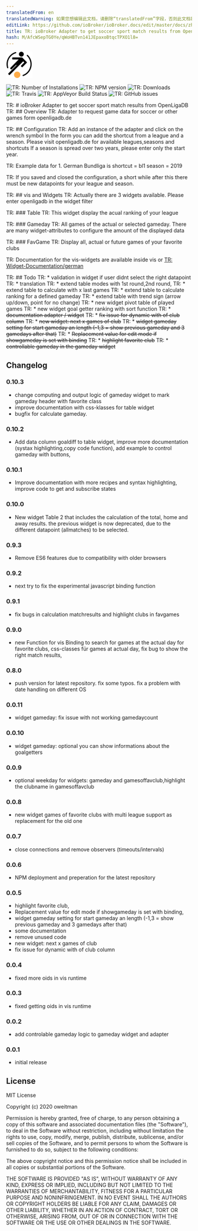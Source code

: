```yaml
---
translatedFrom: en
translatedWarning: 如果您想编辑此文档，请删除“translatedFrom”字段，否则此文档将再次自动翻译
editLink: https://github.com/ioBroker/ioBroker.docs/edit/master/docs/zh-cn/adapterref/iobroker.openligadb/README.md
title: TR: ioBroker Adapter to get soccer sport match results from OpenLigaDB
hash: M/AfcWSepTG0Ye/qWoHBTvn141JEpaxoBtqcTPXO1l8=
---
```

![TR: Logo](../../../en/adapterref/iobroker.openligadb/admin/openligadb_b.png)

![TR: Number of Installations](http://iobroker.live/badges/openligadb-installed.svg)
![TR: NPM version](http://img.shields.io/npm/v/iobroker.openligadb.svg)
![TR: Downloads](https://img.shields.io/npm/dm/iobroker.openligadb.svg)
![TR: Travis](https://img.shields.io/travis/oweitman/ioBroker.openligadb.svg)
![TR: AppVeyor Build Status](https://img.shields.io/appveyor/ci/oweitman/iobroker-openligadb.svg)
![TR: GitHub issues](https://img.shields.io/github/issues/oweitman/ioBroker.openligadb.svg)

TR: # ioBroker Adapter to get soccer sport match results from OpenLigaDB
TR: ## Overview
TR: Adapter to request game data for soccer or other games form openligadb.de

TR: ## Configuration
TR: Add an instance of the adapter and click on the wrench symbol In the form you can add the shortcut from a league and a season.
Please visit openligadb.de for available leagues,seasons and shortcuts If a season is spread over two years, please enter only the start year.

TR: Example data for 1. German Bundliga is shortcut = bl1     season = 2019

TR: If you saved and closed the configuration, a short while after this there must be new datapoints for your league and season.

TR: ## vis and Widgets
TR: Actually there are 3 widgets available. Please enter openligadb in the widget filter

TR: ### Table
TR: This widget display the acual ranking of your league

TR: ### Gameday
TR: All games of the actual or selected gameday. There are many widget-attributes to configure the amount of the displayed data

TR: ### FavGame
TR: Display all, actual or future games of your favorite clubs

TR: Documentation for the vis-widgets are available inside vis or [TR: Widget-Documentation/german](https://htmlpreview.github.io/?https://github.com/oweitman/ioBroker.openligadb/blob/master/widgets/openligadb/doc.html)

TR: ## Todo
TR: * validation in widget if user didnt select the right datapoint
TR: * translation
TR: * extend table modes with 1st round,2nd round,
TR: * extend table to calculate with x last games
TR: * extend table to calculate ranking for a defined gameday
TR: * extend table with trend sign (arrow up/down, point for no change)
TR: * new widget pivot table of played games
TR: * new widget goal getter ranking with sort function
TR: * ~~documentation adapter / widget~~
TR: * ~~fix issue for dynamic with of club column~~
TR: * ~~new widget: next x games of club~~
TR: * ~~widget gameday setting for start gameday an length (-1,3 = show previous gameday and 3 gamedays after that)~~
TR: * ~~Replacement value for edit mode if showgameday is set with binding~~
TR: * ~~highlight favorite club~~
TR: * ~~controllable gameday in the gameday widget~~

## Changelog
### 0.10.3
* change computing and output logic of gameday widget to mark gameday header with favorite class
* improve documentation with css-klasses for  table widget
* bugfix for calculate gameday.
### 0.10.2
* Add data column goaldiff to table widget, improve more documentation (systax highlighting,copy code function), add example to control gameday with buttons,
### 0.10.1
* Improve documentation with more recipes and syntax highlighting, improve code to get and subscribe states
### 0.10.0
* New widget Table 2 that  includes the calculation of the total, home and away results. the previous widget is now deprecated, due to the different datapoint (allmatches) to be selected.
### 0.9.3
* Remove ES6 features due to compatibility with older browsers 
### 0.9.2
* next try to fix the experimental javascript binding function 
### 0.9.1
* fix bugs in calculation matchresults and highlight clubs in favgames 
### 0.9.0
* new Function for vis Binding to search for games at the actual day for favorite clubs, css-classes für games at actual day, fix bug to show the right match results, 
### 0.8.0
* push version for latest repository. fix some typos. fix a problem with date handling on different OS
### 0.0.11
* widget gameday: fix issue with not working gamedaycount
### 0.0.10
* widget gameday: optional you can show informations about the goalgetters
### 0.0.9
* optional weekday for widgets: gameday and gamesoffavclub,highlight the clubname in gamesoffavclub
### 0.0.8
* new widget games of favorite clubs with multi league support as replacement for the old one
### 0.0.7
* close connections and remove observers (timeouts/intervals)
### 0.0.6
* NPM deployment and preperation for the latest repository
### 0.0.5
* highlight favorite club, 
* Replacement value for edit mode if showgameday is set with binding, 
* widget gameday setting for start gameday an length (-1,3 = show previous gameday and 3 gamedays after that) 
* some documentation 
* remove unused code
* new widget: next x games of club
* fix issue for dynamic with of club column
### 0.0.4
* fixed more oids in vis runtime
### 0.0.3
* fixed getting oids in vis runtime
### 0.0.2
* add controlable gameday logic to gameday widget and adapter
### 0.0.1
* initial release

## License
MIT License

Copyright (c) 2020 oweitman

Permission is hereby granted, free of charge, to any person obtaining a copy
of this software and associated documentation files (the "Software"), to deal
in the Software without restriction, including without limitation the rights
to use, copy, modify, merge, publish, distribute, sublicense, and/or sell
copies of the Software, and to permit persons to whom the Software is
furnished to do so, subject to the following conditions:

The above copyright notice and this permission notice shall be included in all
copies or substantial portions of the Software.

THE SOFTWARE IS PROVIDED "AS IS", WITHOUT WARRANTY OF ANY KIND, EXPRESS OR
IMPLIED, INCLUDING BUT NOT LIMITED TO THE WARRANTIES OF MERCHANTABILITY,
FITNESS FOR A PARTICULAR PURPOSE AND NONINFRINGEMENT. IN NO EVENT SHALL THE
AUTHORS OR COPYRIGHT HOLDERS BE LIABLE FOR ANY CLAIM, DAMAGES OR OTHER
LIABILITY, WHETHER IN AN ACTION OF CONTRACT, TORT OR OTHERWISE, ARISING FROM,
OUT OF OR IN CONNECTION WITH THE SOFTWARE OR THE USE OR OTHER DEALINGS IN THE
SOFTWARE.